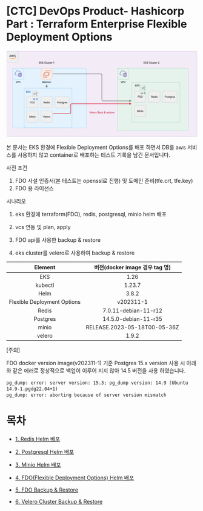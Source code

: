 # [CTC] DevOps Product- Hashicorp Part : Terraform Enterprise Flexible Deployment Options


![](img/3287187593.png?width=760)


본 문서는 EKS 환경에 Flexible Deployment Options를 배포 하면서 DB를 aws
서비스를 사용하지 않고 container로 배포하는 테스트 기록을 남긴
문서입니다.

사전 조건

1.  FDO 사설 인증서(본 테스트는 openssl로 진행) 및 도메인 준비(tfe.crt,
    tfe.key)
2.  FDO 용 라이선스

시나리오

1.  eks 환경에 terraform(FDO), redis, postgresql, minio helm 배포

2.  vcs 연동 및 plan, apply

3.  FDO api를 사용한 backup & restore

4.  eks cluster를 velero로 사용하여 backup & restore

|**Element**|**버전(docker image 경우 tag 명)**|
| :-: | :-: |
|EKS|1\.26|
|kubectl|1\.23.7|
|Helm|3\.8.2|
|Flexible Deployment Options|v202311-1|
|Redis|7\.0.11-debian-11-r12|
|Postgres|14\.5.0-debian-11-r35|
|minio|RELEASE.2023-05-18T00-05-36Z|
|velero|1\.9.2|

[주의]

FDO docker version image(v202311-1) 기준 Postgres 15.x version 사용 시
아래와 같은 에러로 정상적으로 백업이 이루어 지지 않아 14.5 버전을 사용
하였습니다.


``` {.syntaxhighlighter-pre syntaxhighlighter-params="brush: xml; gutter: false; theme: Confluence" theme="Confluence"}
pg_dump: error: server version: 15.3; pg_dump version: 14.9 (Ubuntu 14.9-1.pgdg22.04+1)
pg_dump: error: aborting because of server version mismatch
```


# 목차 

-   [1. Redis Helm
    배포](https://github.com/kr-partner/fdo-seperate/tree/main/FDO_TEST_FILE#1-redis-helm)

-   [2. Postgresql Helm
    배포](https://github.com/kr-partner/fdo-seperate/tree/main/FDO_TEST_FILE#2-postgresql-helm-%EB%B0%B0%ED%8F%AC)

-   [3. Minio Helm
    배포](https://github.com/kr-partner/fdo-seperate/tree/main/FDO_TEST_FILE#3-minio-helm-%EB%B0%B0%ED%8F%AC)

-   [4. FDO(Flexible Deployment Options) Helm
    배포](https://github.com/kr-partner/fdo-seperate/tree/main/FDO_TEST_FILE#4-fdoflexible-deployment-options-helm-%EB%B0%B0%ED%8F%AC)

-   [5. FDO Backup &
    Restore](https://github.com/kr-partner/fdo-seperate/tree/main/FDO_TEST_FILE#5-fdo-backup--restore)

-   [6. Velero Cluster Backup &
    Restore](https://github.com/kr-partner/fdo-seperate/tree/main/FDO_TEST_FILE#6-velero-cluster-backup--restore)
